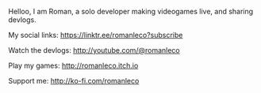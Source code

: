 Helloo, I am Roman, a solo developer making videogames live, and sharing devlogs.

My social links: https://linktr.ee/romanleco?subscribe

Watch the devlogs: http://youtube.com/@romanleco

Play my games: http://romanleco.itch.io

Support me: http://ko-fi.com/romanleco
